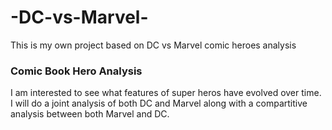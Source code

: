 # -DC-vs-Marvel-
This is my own project based on DC vs Marvel comic heroes analysis 
### Comic Book Hero Analysis

I am interested to see what features of super heros have evolved over time. I will do a joint analysis of both DC and Marvel along with a compartitive analysis between both Marvel and DC. 

